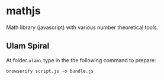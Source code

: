 mathjs
======

Math library (javascript) with various number theoretical tools.


## Ulam Spiral

At folder `ulam\` type in the the following command to prepare:

`browserify script.js -o bundle.js`
